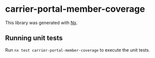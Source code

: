 # carrier-portal-member-coverage

This library was generated with [Nx](https://nx.dev).

## Running unit tests

Run `nx test carrier-portal-member-coverage` to execute the unit tests.
